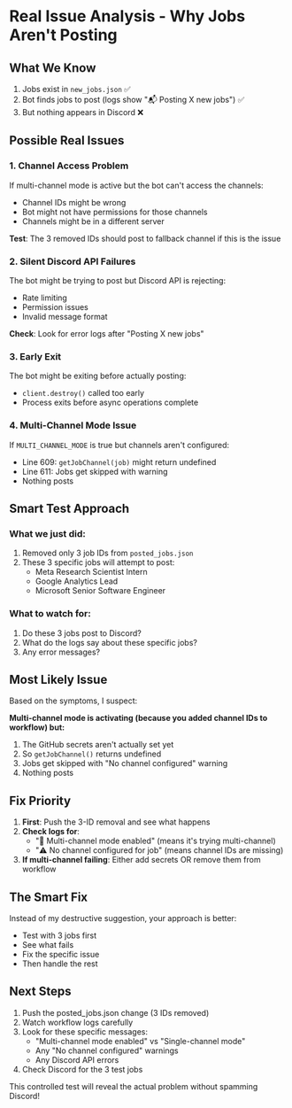 # Real Issue Analysis - Why Jobs Aren't Posting

## What We Know
1. Jobs exist in `new_jobs.json` ✅
2. Bot finds jobs to post (logs show "📬 Posting X new jobs") ✅
3. But nothing appears in Discord ❌

## Possible Real Issues

### 1. Channel Access Problem
If multi-channel mode is active but the bot can't access the channels:
- Channel IDs might be wrong
- Bot might not have permissions for those channels
- Channels might be in a different server

**Test**: The 3 removed IDs should post to fallback channel if this is the issue

### 2. Silent Discord API Failures
The bot might be trying to post but Discord API is rejecting:
- Rate limiting
- Permission issues
- Invalid message format

**Check**: Look for error logs after "Posting X new jobs"

### 3. Early Exit
The bot might be exiting before actually posting:
- `client.destroy()` called too early
- Process exits before async operations complete

### 4. Multi-Channel Mode Issue
If `MULTI_CHANNEL_MODE` is true but channels aren't configured:
- Line 609: `getJobChannel(job)` might return undefined
- Line 611: Jobs get skipped with warning
- Nothing posts

## Smart Test Approach

### What we just did:
1. Removed only 3 job IDs from `posted_jobs.json`
2. These 3 specific jobs will attempt to post:
   - Meta Research Scientist Intern
   - Google Analytics Lead
   - Microsoft Senior Software Engineer

### What to watch for:
1. Do these 3 jobs post to Discord?
2. What do the logs say about these specific jobs?
3. Any error messages?

## Most Likely Issue

Based on the symptoms, I suspect:

**Multi-channel mode is activating (because you added channel IDs to workflow) but:**
1. The GitHub secrets aren't actually set yet
2. So `getJobChannel()` returns undefined
3. Jobs get skipped with "No channel configured" warning
4. Nothing posts

## Fix Priority

1. **First**: Push the 3-ID removal and see what happens
2. **Check logs for**:
   - "🔀 Multi-channel mode enabled" (means it's trying multi-channel)
   - "⚠️ No channel configured for job" (means channel IDs are missing)
3. **If multi-channel failing**: Either add secrets OR remove them from workflow

## The Smart Fix

Instead of my destructive suggestion, your approach is better:
- Test with 3 jobs first
- See what fails
- Fix the specific issue
- Then handle the rest

## Next Steps

1. Push the posted_jobs.json change (3 IDs removed)
2. Watch workflow logs carefully
3. Look for these specific messages:
   - "Multi-channel mode enabled" vs "Single-channel mode"
   - Any "No channel configured" warnings
   - Any Discord API errors
4. Check Discord for the 3 test jobs

This controlled test will reveal the actual problem without spamming Discord!